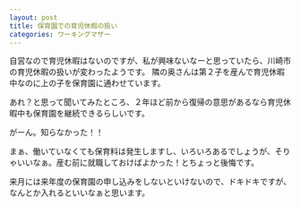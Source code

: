```yaml
---
layout: post
title: 保育園での育児休暇の扱い
categories: ワーキングマザー
---
```


自営なので育児休暇はないのですが、私が興味ないなーと思っていたら、川崎市の育児休暇の扱いが変わったようです。
隣の奥さんは第２子を産んで育児休暇中なのに上の子を保育園に通わせています。

あれ？と思って聞いてみたところ、２年ほど前から復帰の意思があるなら育児休暇中も保育園を継続できるらしいです。

がーん。知らなかった！！

まぁ、働いていなくても保育料は発生しますし、いろいろあるでしょうが、そりゃいいなぁ。産む前に就職しておけばよかった！とちょっと後悔です。

来月には来年度の保育園の申し込みをしないといけないので、ドキドキですが、なんとか入れるといいなぁと思います。

